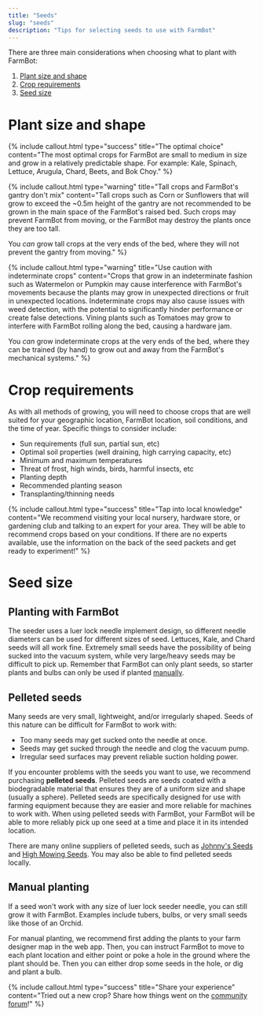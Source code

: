 ```yaml
---
title: "Seeds"
slug: "seeds"
description: "Tips for selecting seeds to use with FarmBot"
---
```


There are three main considerations when choosing what to plant with FarmBot:
1. [Plant size and shape](#plant-size-and-shape)
2. [Crop requirements](#crop-requirements)
3. [Seed size](#seed-size)

# Plant size and shape

{%
include callout.html
type="success"
title="The optimal choice"
content="The most optimal crops for FarmBot are small to medium in size and grow in a relatively predictable shape. For example: Kale, Spinach, Lettuce, Arugula, Chard, Beets, and Bok Choy."
%}

{%
include callout.html
type="warning"
title="Tall crops and FarmBot's gantry don't mix"
content="Tall crops such as Corn or Sunflowers that will grow to exceed the ~0.5m height of the gantry are not recommended to be grown in the main space of the FarmBot's raised bed. Such crops may prevent FarmBot from moving, or the FarmBot may destroy the plants once they are too tall.

You _can_ grow tall crops at the very ends of the bed, where they will not prevent the gantry from moving."
%}

{%
include callout.html
type="warning"
title="Use caution with indeterminate crops"
content="Crops that grow in an indeterminate fashion such as Watermelon or Pumpkin may cause interference with FarmBot's movements because the plants may grow in unexpected directions or fruit in unexpected locations. Indeterminate crops may also cause issues with weed detection, with the potential to significantly hinder performance or create false detections. Vining plants such as Tomatoes may grow to interfere with FarmBot rolling along the bed, causing a hardware jam.

You _can_ grow indeterminate crops at the very ends of the bed, where they can be trained (by hand) to grow out and away from the FarmBot's mechanical systems."
%}

# Crop requirements

As with all methods of growing, you will need to choose crops that are well suited for your geographic location, FarmBot location, soil conditions, and the time of year. Specific things to consider include:

* Sun requirements (full sun, partial sun, etc)
* Optimal soil properties (well draining, high carrying capacity, etc)
* Minimum and maximum temperatures
* Threat of frost, high winds, birds, harmful insects, etc
* Planting depth
* Recommended planting season
* Transplanting/thinning needs

{%
include callout.html
type="success"
title="Tap into local knowledge"
content="We recommend visiting your local nursery, hardware store, or gardening club and talking to an expert for your area. They will be able to recommend crops based on your conditions. If there are no experts available, use the information on the back of the seed packets and get ready to experiment!"
%}

# Seed size

## Planting with FarmBot

The seeder uses a luer lock needle implement design, so different needle diameters can be used for different sizes of seed. Lettuces, Kale, and Chard seeds will all work fine. Extremely small seeds have the possibility of being sucked into the vacuum system, while very large/heavy seeds may be difficult to pick up. Remember that FarmBot can only plant seeds, so starter plants and bulbs can only be used if planted [manually](#manual-planting).

## Pelleted seeds

Many seeds are very small, lightweight, and/or irregularly shaped. Seeds of this nature can be difficult for FarmBot to work with:

* Too many seeds may get sucked onto the needle at once.
* Seeds may get sucked through the needle and clog the vacuum pump.
* Irregular seed surfaces may prevent reliable suction holding power.

If you encounter problems with the seeds you want to use, we recommend purchasing **pelleted seeds**. Pelleted seeds are seeds coated with a biodegradable material that ensures they are of a uniform size and shape (usually a sphere). Pelleted seeds are specifically designed for use with farming equipment because they are easier and more reliable for machines to work with. When using pelleted seeds with FarmBot, your FarmBot will be able to more reliably pick up one seed at a time and place it in its intended location.

There are many online suppliers of pelleted seeds, such as [Johnny's Seeds](https://www.johnnyseeds.com/featured/pelleted-seeds/) and [High Mowing Seeds](https://www.highmowingseeds.com/pelleted-seed-varieties.html). You may also be able to find pelleted seeds locally.

## Manual planting

If a seed won't work with any size of luer lock seeder needle, you can still grow it with FarmBot. Examples include tubers, bulbs, or very small seeds like those of an Orchid.

For manual planting, we recommend first adding the plants to your farm designer map in the web app. Then, you can instruct FarmBot to move to each plant location and either point or poke a hole in the ground where the plant should be. Then you can either drop some seeds in the hole, or dig and plant a bulb.

{%
include callout.html
type="success"
title="Share your experience"
content="Tried out a new crop? Share how things went on the [community forum](http://forum.farmbot.org)!"
%}
